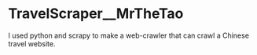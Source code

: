 # TravelScraper__MrTheTao
I used python and scrapy to make a web-crawler that can crawl a Chinese travel website.
